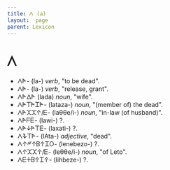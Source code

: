 ```yaml
---
title: 𐊍 (a)
layout:  page
parent: Lexicon
---
```




# 𐊍


- 𐊍𐊀- (la-) *verb*, "to be dead".
- 𐊍𐊀- (la-) *verb*, "release, grant".
- 𐊍𐊀𐊅𐊀 (lada) *noun*, "wife".
- 𐊍𐊀𐊗𐊀𐊈𐊀- (lataza-) *noun*, "(member of) the dead".
- 𐊍𐊀𐊉𐊉𐊁/𐊆- (laθθe/i-) *noun*, "in-law (of husband)".
- 𐊍𐊀𐊇𐊆- (lawi-) ?.
- 𐊍𐊀𐊜𐊀𐊗𐊆- (laxati-) ?.
- 𐊍𐊙𐊗𐊀- (lAta-) *adjective*, "dead".
- 𐊍𐊁𐊏𐊁𐊂𐊁𐊈𐊒- (lenebezo-) ?.
- 𐊍𐊁𐊉𐊉𐊁/𐊆- (leθθe/i-) *noun*, "of Leto".
- 𐊍𐊆𐊛𐊂𐊁𐊈𐊁- (lihbeze-) ?.